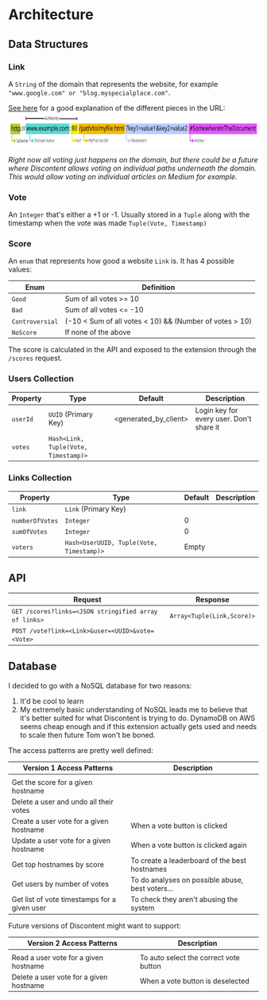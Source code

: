 # Architecture

## Data Structures

### Link

A `String` of the domain that represents the website, for example `"www.google.com" or "blog.myspecialplace.com"`.

[See here](https://developer.mozilla.org/en-US/docs/Learn/Common_questions/What_is_a_URL) for a good explanation of the different pieces in the URL:
<br/><img height=70 src="../docs/assets/URL_description.png" alt="Structure and components of a URL"></img>

_Right now all voting just happens on the domain, but there could be a future where Discontent allows voting on individual paths underneath the domain. This would allow voting on individual articles on Medium for example._

### Vote

An `Integer` that's either a +1 or -1. Usually stored in a `Tuple` along with the timestamp when the vote was made `Tuple(Vote, Timestamp)`

### Score

An `enum` that represents how good a website `Link` is. It has 4 possible values:

| Enum            | Definition                                              |
| --------------- | ------------------------------------------------------- |
| `Good`          | Sum of all votes >= 10                                  |
| `Bad`           | Sum of all votes <= -10                                 |
| `Controversial` | (-10 < Sum of all votes < 10) && (Number of votes > 10) |
| `NoScore`       | If none of the above                                    |

The score is calculated in the API and exposed to the extension through the `/scores` request.

### Users Collection

| Property | Type                                 | Default               | Description                              |
| -------- | ------------------------------------ | --------------------- | ---------------------------------------- |
| `userId` | `UUID` (Primary Key)                 | <generated_by_client> | Login key for every user. Don't share it |
| `votes`  | `Hash<Link, Tuple(Vote, Timestamp)>` |                       |                                          |

### Links Collection

| Property        | Type                                     | Default | Description |
| --------------- | ---------------------------------------- | ------- | ----------- |
| `link`          | `Link` (Primary Key)                     |         |             |
| `numberOfVotes` | `Integer`                                | 0       |             |
| `sumOfVotes`    | `Integer`                                | 0       |             |
| `voters`        | `Hash<UserUUID, Tuple(Vote, Timestamp)>` | Empty   |             |

## API

| Request                                               | Response                   |
| ----------------------------------------------------- | -------------------------- |
| `GET /scores?links=<JSON stringified array of links>` | `Array<Tuple(Link,Score)>` |
| `POST /vote?link=<Link>&user=<UUID>&vote=<Vote>`      |                            |

## Database

I decided to go with a NoSQL database for two reasons:

1. It'd be cool to learn
1. My extremely basic understanding of NoSQL leads me to believe that it's better suited for what Discontent is trying to do.
   DynamoDB on AWS seems cheap enough and if this extension actually gets used and needs to scale then future Tom won't be boned.

The access patterns are pretty well defined:

| Version 1 Access Patterns                    | Description                                      |
| -------------------------------------------- | ------------------------------------------------ |
|                                              |                                                  |
| Get the score for a given hostname           |                                                  |
| Delete a user and undo all their votes       |                                                  |
| Create a user vote for a given hostname      | When a vote button is clicked                    |
| Update a user vote for a given hostname      | When a vote button is clicked again              |
| Get top hostnames by score                   | To create a leaderboard of the best hostnames    |
| Get users by number of votes                 | To do analyses on possible abuse, best voters... |
| Get list of vote timestamps for a given user | To check they aren't abusing the system          |

Future versions of Discontent might want to support:

| Version 2 Access Patterns               | Description                            |
| --------------------------------------- | -------------------------------------- |
|                                         |                                        |
| Read a user vote for a given hostname   | To auto select the correct vote button |
| Delete a user vote for a given hostname | When a vote button is deselected       |
